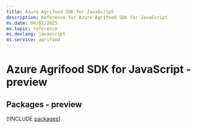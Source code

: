 ```yaml
---
title: Azure Agrifood SDK for JavaScript
description: Reference for Azure Agrifood SDK for JavaScript
ms.date: 04/02/2025
ms.topic: reference
ms.devlang: javascript
ms.service: agrifood
---
```

# Azure Agrifood SDK for JavaScript - preview
## Packages - preview
[!INCLUDE [packages](agrifood-index.md)]